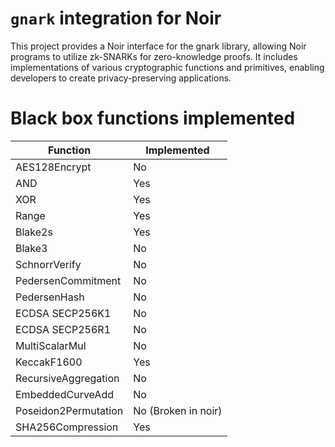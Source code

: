 # `gnark` integration for Noir

This project provides a Noir interface for the gnark library, allowing Noir programs to utilize zk-SNARKs for zero-knowledge proofs. It includes implementations of various cryptographic functions and primitives, enabling developers to create privacy-preserving applications.


# Black box functions implemented

|Function|Implemented|
|--------|-----------|
|AES128Encrypt|No|
|AND|Yes|
|XOR|Yes|
|Range|Yes|
|Blake2s|Yes|
|Blake3|No|
|SchnorrVerify|No|
|PedersenCommitment|No|
|PedersenHash|No|
|ECDSA SECP256K1|No|
|ECDSA SECP256R1|No|
|MultiScalarMul|No|
|KeccakF1600|Yes|
|RecursiveAggregation|No|
|EmbeddedCurveAdd|No|
|Poseidon2Permutation|No (Broken in noir)|
|SHA256Compression|Yes|